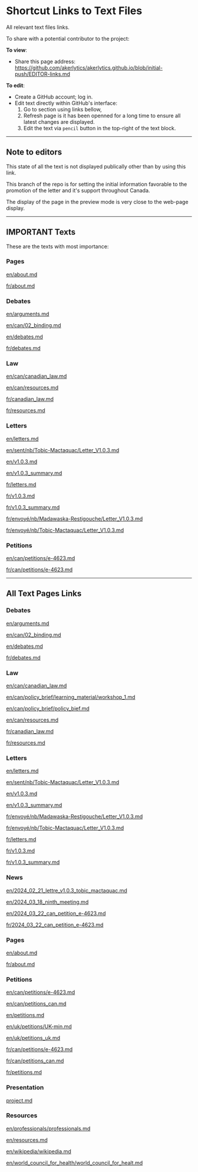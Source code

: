 # Shortcut Links to Text Files

All relevant text files links.

To share with a potential contributor to the project:

**To view**:
- Share this page address: https://github.com/akerlytics/akerlytics.github.io/blob/initial-push/EDITOR-links.md

**To edit**:
- Create a GitHub account; log in.
- Edit text directly within GitHub's interface:
    1. Go to section using links bellow,
    2. Refresh page is it has been openned for a long time to ensure all latest changes are displayed.
    3. Edit the text via `pencil` button in the top-right of the text block.


---
## Note to editors

This state of all the text is not displayed publically other than by using this link.

This branch of the repo is for setting the initial information favorable to the promotion of the letter and it's support throughout Canada.

The display of the page in the preview mode is very close to the web-page display.


---
## IMPORTANT Texts

These are the texts with most importance:

### Pages

[en/about.md](_pages/en/about.md)

[fr/about.md](_pages/fr/about.md)


### Debates

[en/arguments.md](_debates/en/arguments.md)

[en/can/02_binding.md](_debates/en/can/02_binding.md)

[en/debates.md](_debates/en/debates.md)

[fr/debates.md](_debates/fr/debates.md)


### Law

[en/can/canadian_law.md](_law/en/can/canadian_law.md)

[en/can/resources.md](_law/en/can/resources.md)

[fr/canadian_law.md](_law/fr/canadian_law.md)

[fr/resources.md](_law/fr/resources.md)


### Letters

[en/letters.md](_letters/en/letters.md)

[en/sent/nb/Tobic-Mactaquac/Letter_V1.0.3.md](_letters/en/sent/nb/Tobic-Mactaquac/Letter_V1.0.3.md)

[en/v1.0.3.md](_letters/en/v1.0.3.md)

[en/v1.0.3_summary.md](_letters/en/v1.0.3_summary.md)

[fr/letters.md](_letters/fr/letters.md)

[fr/v1.0.3.md](_letters/fr/v1.0.3.md)

[fr/v1.0.3_summary.md](_letters/fr/v1.0.3_summary.md)

[fr/envoyé/nb/Madawaska-Restigouche/Letter_V1.0.3.md](_letters/fr/envoyé/nb/Madawaska-Restigouche/Letter_V1.0.3.md)

[fr/envoyé/nb/Tobic-Mactaquac/Letter_V1.0.3.md](_letters/fr/envoyé/nb/Tobic-Mactaquac/Letter_V1.0.3.md)


### Petitions

[en/can/petitions/e-4623.md](_petitions/en/can/petitions/e-4623.md)

[fr/can/petitions/e-4623.md](_petitions/fr/can/petitions/e-4623.md)


---
## All Text Pages Links

<!-- Following section will be automatically updated, do not edit directly. -->

<!-- @autofill create_git_hub_editor_shortcuts -->
### Debates

[en/arguments.md](_debates/en/arguments.md)

[en/can/02_binding.md](_debates/en/can/02_binding.md)

[en/debates.md](_debates/en/debates.md)

[fr/debates.md](_debates/fr/debates.md)


### Law

[en/can/canadian_law.md](_law/en/can/canadian_law.md)

[en/can/policy_brief/learning_material/workshop_1.md](_law/en/can/policy_brief/learning_material/workshop_1.md)

[en/can/policy_brief/policy_bief.md](_law/en/can/policy_brief/policy_bief.md)

[en/can/resources.md](_law/en/can/resources.md)

[fr/canadian_law.md](_law/fr/canadian_law.md)

[fr/resources.md](_law/fr/resources.md)


### Letters

[en/letters.md](_letters/en/letters.md)

[en/sent/nb/Tobic-Mactaquac/Letter_V1.0.3.md](_letters/en/sent/nb/Tobic-Mactaquac/Letter_V1.0.3.md)

[en/v1.0.3.md](_letters/en/v1.0.3.md)

[en/v1.0.3_summary.md](_letters/en/v1.0.3_summary.md)

[fr/envoyé/nb/Madawaska-Restigouche/Letter_V1.0.3.md](_letters/fr/envoyé/nb/Madawaska-Restigouche/Letter_V1.0.3.md)

[fr/envoyé/nb/Tobic-Mactaquac/Letter_V1.0.3.md](_letters/fr/envoyé/nb/Tobic-Mactaquac/Letter_V1.0.3.md)

[fr/letters.md](_letters/fr/letters.md)

[fr/v1.0.3.md](_letters/fr/v1.0.3.md)

[fr/v1.0.3_summary.md](_letters/fr/v1.0.3_summary.md)


### News

[en/2024_02_21_lettre_v1.0.3_tobic_mactaquac.md](_news/en/2024_02_21_lettre_v1.0.3_tobic_mactaquac.md)

[en/2024_03_18_ninth_meeting.md](_news/en/2024_03_18_ninth_meeting.md)

[en/2024_03_22_can_petition_e-4623.md](_news/en/2024_03_22_can_petition_e-4623.md)

[fr/2024_03_22_can_petition_e-4623.md](_news/fr/2024_03_22_can_petition_e-4623.md)


### Pages

[en/about.md](_pages/en/about.md)

[fr/about.md](_pages/fr/about.md)


### Petitions

[en/can/petitions/e-4623.md](_petitions/en/can/petitions/e-4623.md)

[en/can/petitions_can.md](_petitions/en/can/petitions_can.md)

[en/petitions.md](_petitions/en/petitions.md)

[en/uk/petitions/UK-min.md](_petitions/en/uk/petitions/UK-min.md)

[en/uk/petitions_uk.md](_petitions/en/uk/petitions_uk.md)

[fr/can/petitions/e-4623.md](_petitions/fr/can/petitions/e-4623.md)

[fr/can/petitions_can.md](_petitions/fr/can/petitions_can.md)

[fr/petitions.md](_petitions/fr/petitions.md)


### Presentation

[project.md](_presentation/project.md)


### Resources

[en/professionals/professionals.md](_resources/en/professionals/professionals.md)

[en/resources.md](_resources/en/resources.md)

[en/wikipedia/wikipedia.md](_resources/en/wikipedia/wikipedia.md)

[en/world_council_for_health/world_council_for_healt.md](_resources/en/world_council_for_health/world_council_for_healt.md)


<!-- @endaufofill -->
